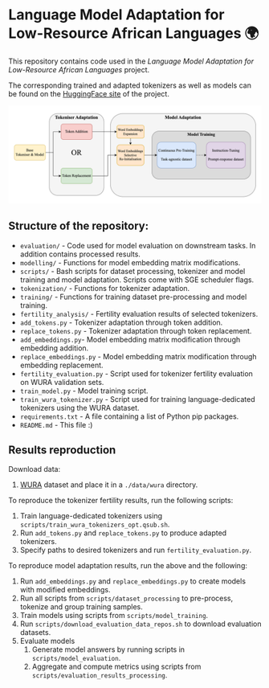 # Language Model Adaptation for Low-Resource African Languages 🌍

This repository contains code used in the _Language Model Adaptation for Low-Resource African Languages_ project.

The corresponding trained and adapted tokenizers as well as models can be found on the [HuggingFace site](https://huggingface.co/TheRootOf3/low-resource-language-model-adaptation) of the project.

![](./imgs/adaptation-diagram-border.png)

## Structure of the repository:

- `evaluation/` - Code used for model evaluation on downstream tasks. In addition contains processed results.
- `modelling/` - Functions for model embedding matrix modifications.
- `scripts/` - Bash scripts for dataset processing, tokenizer and model training and model adaptation. Scripts come with SGE scheduler flags.
- `tokenization/` - Functions for tokenizer adaptation.
- `training/` - Functions for training dataset pre-processing and model training.
- `fertility_analysis/` - Fertility evaluation results of selected tokenizers.
- `add_tokens.py` - Tokenizer adaptation through token addition.
- `replace_tokens.py` - Tokenizer adaptation through token replacement.
- `add_embeddings.py`- Model embedding matrix modification through embedding addition.
- `replace_embeddings.py` - Model embedding matrix modification through embedding replacement.
- `fertility_evaluation.py` - Script used for tokenizer fertility evaluation on WURA validation sets.
- `train_model.py` - Model training script.
- `train_wura_tokenizer.py` - Script used for training language-dedicated tokenizers using the WURA dataset.
- `requirements.txt` - A file containing a list of Python pip packages.
- `README.md` - This file :)

## Results reproduction

Download data:

1. [WURA](https://huggingface.co/datasets/castorini/wura) dataset and place it in a `./data/wura` directory.

To reproduce the tokenizer fertility results, run the following scripts:

1. Train language-dedicated tokenizers using `scripts/train_wura_tokenizers_opt.qsub.sh`.
2. Run `add_tokens.py` and `replace_tokens.py` to produce adapted tokenizers.
3. Specify paths to desired tokenizers and run `fertility_evaluation.py`.

To reproduce model adaptation results, run the above and the following:

1. Run `add_embeddings.py` and `replace_embeddings.py` to create models with modified embeddings.
2. Run all scripts from `scripts/dataset_processing` to pre-process, tokenize and group training samples.
3. Train models using scripts from `scripts/model_training`.
4. Run `scripts/download_evaluation_data_repos.sh` to download evaluation datasets.
5. Evaluate models
   1. Generate model answers by running scripts in `scripts/model_evaluation`.
   2. Aggregate and compute metrics using scripts from `scripts/evaluation_results_processing`.
